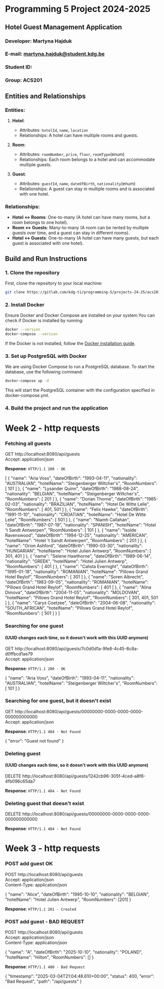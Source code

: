 # Programming 5 Project 2024-2025
## Hotel Guest Management Application

### Developer: Martyna Hajduk 
### E-mail: martyna.hajduk@student.kdg.be
### Student ID:
### Group: ACS201 

## Entities and Relationships
### Entities:
1. **Hotel**:
    - Attributes: `hotelId`, `name`, `location`
    - Relationships: A hotel can have multiple rooms and guests.

2. **Room**:
    - Attributes: `roomNumber`, `price`, `floor`, `roomType`(enum)
    - Relationships: Each room belongs to a hotel and can accommodate multiple guests.

3. **Guest**:
    - Attributes: `guestId`, `name`, `dateOfBirth`, `nationality`(enum)
    - Relationships: A guest can stay in multiple rooms and is associated with one hotel.

### Relationships:
- **Hotel ↔ Rooms**: One-to-many (A hotel can have many rooms, but a room belongs to one hotel).
- **Room ↔ Guests**: Many-to-many (A room can be rented by multiple guests over time, and a guest can stay in different rooms).
- **Hotel ↔ Guests**: One-to-many (A hotel can have many guests, but each guest is associated with one hotel).

## Build and Run Instructions
### 1. Clone the repository
First, clone the repository to your local machine:
```bash
git clone https://gitlab.com/kdg-ti/programming-5/projects-24-25/acs201/martyna.hajduk/spring-backend.git
```
### 2. Install Docker
Ensure Docker and Docker Compose are installed on your system.You can check if Docker is installed by running:
```bash
docker --version
docker-compose --version
```
If the Docker is not installed, follow the [Docker installation guide](https://docs.docker.com/get-docker/).
### 3. Set up PostgreSQL with Docker
We are using Docker Compose to run a PostgreSQL database. To start the database, use the following command:
```bash
docker-compose up -d
```
This will start the PostgreSQL container with the configuration specified in docker-compose.yml.
### 4. Build the project and run the application

# Week 2 - http requests
### Fetching all guests
GET http://localhost:8080/api/guests
<br>Accept: application/json

**Response**: `HTTP/1.1 200 - OK`

[
{
"name": "Aria Voss",
"dateOfBirth": "1993-04-11",
"nationality": "AUSTRALIAN",
"hotelName": "Steigenberger Wiltcher's",
"RoomNumbers": [
101
]
},
{
"name": "Lysander Quinn",
"dateOfBirth": "1988-08-24",
"nationality": "BELGIAN",
"hotelName": "Steigenberger Wiltcher's",
"RoomNumbers": [
201
]
},
{
"name": "Dorian Thorne",
"dateOfBirth": "1985-02-03",
"nationality": "BRAZILIAN",
"hotelName": "Hotel De Witte Lelie",
"RoomNumbers": [
401,
501
]
},
{
"name": "Felix Hawke",
"dateOfBirth": "1991-11-10",
"nationality": "CROATIAN",
"hotelName": "Hotel De Witte Lelie",
"RoomNumbers": [
501
]
},
{
"name": "Niamh Callahan",
"dateOfBirth": "1987-07-19",
"nationality": "SPANISH",
"hotelName": "Hotel 't Sandt Antwerpen",
"RoomNumbers": [
101
]
},
{
"name": "Isolde Ravenswood",
"dateOfBirth": "1994-12-25",
"nationality": "AMERICAN",
"hotelName": "Hotel 't Sandt Antwerpen",
"RoomNumbers": [
201
]
},
{
"name": "Orion Ashford",
"dateOfBirth": "1990-03-30",
"nationality": "HUNGARIAN",
"hotelName": "Hotel Julien Antwerp",
"RoomNumbers": [
301,
401
]
},
{
"name": "Selene Hawthorne",
"dateOfBirth": "1989-06-14",
"nationality": "GREEK",
"hotelName": "Hotel Julien Antwerp",
"RoomNumbers": [
401
]
},
{
"name": "Calista Evernight",
"dateOfBirth": "1995-01-18",
"nationality": "ROMANIAN",
"hotelName": "Pillows Grand Hotel Reylof",
"RoomNumbers": [
301
]
},
{
"name": "Soren Albrecht",
"dateOfBirth": "1983-09-05",
"nationality": "ROMANIAN",
"hotelName": "Pillows Grand Hotel Reylof",
"RoomNumbers": [
401
]
},
{
"name": "Alina Dimova",
"dateOfBirth": "2004-11-05",
"nationality": "MOLDOVAN",
"hotelName": "Pillows Grand Hotel Reylof",
"RoomNumbers": [
301,
401,
501
]
},
{
"name": "Carys Coetzee",
"dateOfBirth": "2004-06-08",
"nationality": "SOUTH_AFRICAN",
"hotelName": "Pillows Grand Hotel Reylof",
"RoomNumbers": [
501
]
}
]


### Searching for one guest
#### (UUID changes each time, so it doesn't work with this UUID anymore)
GET http://localhost:8080/api/guests/7c0d0d1a-9fe8-4c45-8c8a-d0ffbcd1ae79
<br>Accept: application/json

**Response**: `HTTP/1.1 200 - OK`

{
"name": "Aria Voss",
"dateOfBirth": "1993-04-11",
"nationality": "AUSTRALIAN",
"hotelName": "Steigenberger Wiltcher's",
"RoomNumbers": [
101
]
}

### Searching for one guest, but it doesn't exist
GET http://localhost:8080/api/guests/00000000-0000-0000-0000-000000000000
<br>Accept: application/json

**Response**: `HTTP/1.1 404 - Not Found`

{
"error": "Guest not found"
}

### Deleting guest
#### (UUID changes each time, so it doesn't work with this UUID anymore)
DELETE http://localhost:8080/api/guests/1242cb96-305f-4ced-a8f6-4fb096c65da7

**Response**: `HTTP/1.1 404 - Not Found`

### Deleting guest that doesn't exist
DELETE http://localhost:8080/api/guests/00000000-0000-0000-0000-000000000000

**Response**: `HTTP/1.1 404 - Not Found`

# Week 3 - http requests
### POST add guest OK
POST http://localhost:8080/api/guests
<br>Accept: application/json
<br>Content-Type: application/json

{
"name": "Alice",
"dateOfBirth": "1995-10-10",
"nationality": "BELGIAN",
"hotelName": "Hotel Julien Antwerp",
"RoomNumbers": [201]
}

**Response**: `HTTP/1.1 201 - Created`


### POST add guest - BAD REQUEST
POST http://localhost:8080/api/guests
<br>Accept: application/json
<br>Content-Type: application/json

{
"name": "A",
"dateOfBirth": "2025-10-10",
"nationality": "POLAND",
"hotelName": "Hilton",
"RoomNumbers": []
}

**Response**: `HTTP/1.1 400 - Bad Request`

{
"timestamp": "2025-03-04T21:04:48.610+00:00",
"status": 400,
"error": "Bad Request",
"path": "/api/guests"
}
